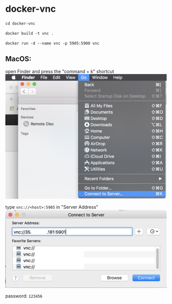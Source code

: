 # docker-vnc
`cd docker-vnc`

`docker build -t vnc .`

`docker run -d --name vnc -p 5905:5900 vnc`



## MacOS:

open Finder and press the "command + k" shortcut
![image](https://github.com/kh555069/docker-vnc/blob/master/conn_to_server.png)


type `vnc://<host>:5905` in "Server Address"
![image](https://github.com/kh555069/docker-vnc/blob/master/vncserver.png)


password: `123456`
